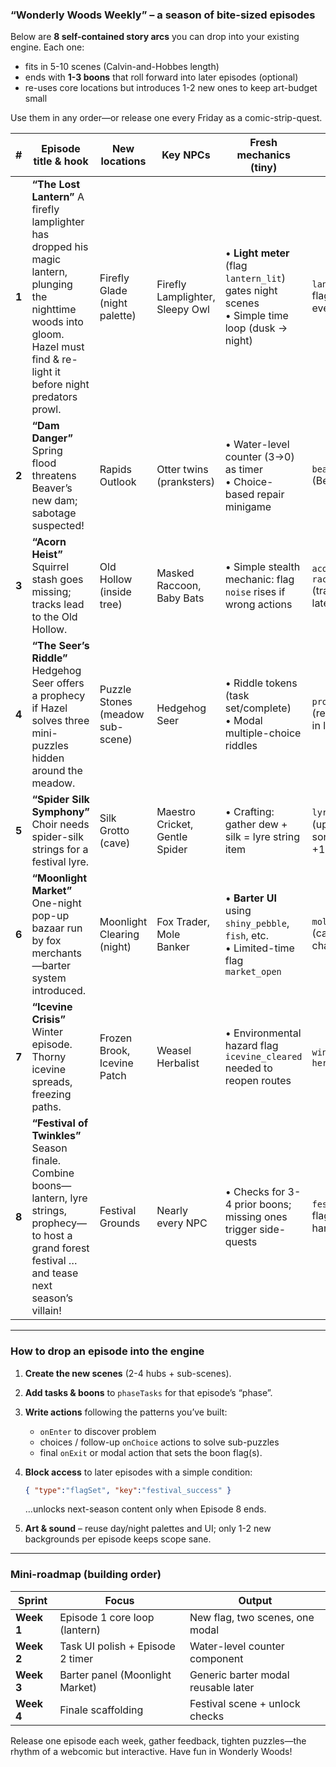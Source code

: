 ### “Wonderly Woods Weekly” – a season of bite-sized episodes

Below are **8 self-contained story arcs** you can drop into your existing engine.
Each one:

* fits in 5-10 scenes (Calvin-and-Hobbes length)
* ends with **1-3 boons** that roll forward into later episodes (optional)
* re-uses core locations but introduces 1-2 new ones to keep art-budget small

Use them in any order—or release one every Friday as a comic-strip-quest.

| #     | Episode title & hook                                                                                                                                                              | New locations                    | Key NPCs                        | Fresh mechanics (tiny)                                                                         | Final boons                                                    |
| ----- | --------------------------------------------------------------------------------------------------------------------------------------------------------------------------------- | -------------------------------- | ------------------------------- | ---------------------------------------------------------------------------------------------- | -------------------------------------------------------------- |
| **1** | **“The Lost Lantern”**  A firefly lamplighter has dropped his magic lantern, plunging the nighttime woods into gloom. Hazel must find & re-light it before night predators prowl. | Firefly Glade (night palette)    | Firefly Lamplighter, Sleepy Owl | • **Light meter** (flag `lantern_lit`) gates night scenes<br>• Simple time loop (dusk → night) | `lantern_restored` flag (lets night events later)              |
| **2** | **“Dam Danger”**  Spring flood threatens Beaver’s new dam; sabotage suspected!                                                                                                    | Rapids Outlook                   | Otter twins (pranksters)        | • Water-level counter (3→0) as timer<br>• Choice-based repair minigame                         | `beaver_dam_secure` (Beaver rep +2)                            |
| **3** | **“Acorn Heist”**  Squirrel stash goes missing; tracks lead to the Old Hollow.                                                                                                    | Old Hollow (inside tree)         | Masked Raccoon, Baby Bats       | • Simple stealth mechanic: flag `noise` rises if wrong actions                                 | `acorns_recovered`, `raccoon_friend` (trades rare items later) |
| **4** | **“The Seer’s Riddle”**  Hedgehog Seer offers a prophecy if Hazel solves three mini-puzzles hidden around the meadow.                                                             | Puzzle Stones (meadow sub-scene) | Hedgehog Seer                   | • Riddle tokens (task set/complete)<br>• Modal multiple-choice riddles                         | `prophecy_known` (reveals shortcuts in later quests)           |
| **5** | **“Spider Silk Symphony”**  Choir needs spider-silk strings for a festival lyre.                                                                                                  | Silk Grotto (cave)               | Maestro Cricket, Gentle Spider  | • Crafting: gather dew + silk = lyre string item                                               | `lyre_strings` item (upgrades future songs: storm\_calm +10 %) |
| **6** | **“Moonlight Market”**  One-night pop-up bazaar run by fox merchants—barter system introduced.                                                                                    | Moonlight Clearing (night)       | Fox Trader, Mole Banker         | • **Barter UI** using `shiny_pebble`, `fish`, etc.<br>• Limited-time flag `market_open`        | `mole_bank_account` (carry coins), rare charm items            |
| **7** | **“Icevine Crisis”**  Winter episode. Thorny icevine spreads, freezing paths.                                                                                                     | Frozen Brook, Icevine Patch      | Weasel Herbalist                | • Environmental hazard flag `icevine_cleared` needed to reopen routes                          | `winter_route_open`, `herbalist_friend`                        |
| **8** | **“Festival of Twinkles”**  Season finale. Combine boons—lantern, lyre strings, prophecy—to host a grand forest festival … and tease next season’s villain!                       | Festival Grounds                 | Nearly every NPC                | • Checks for 3-4 prior boons; missing ones trigger side-quests                                 | `festival_success` flag, teaser cliff-hanger                   |

---

### How to drop an episode into the engine

1. **Create the new scenes** (2-4 hubs + sub-scenes).
2. **Add tasks & boons** to `phaseTasks` for that episode’s “phase”.
3. **Write actions** following the patterns you’ve built:

   * `onEnter` to discover problem
   * choices / follow-up `onChoice` actions to solve sub-puzzles
   * final `onExit` or modal action that sets the boon flag(s).
4. **Block access** to later episodes with a simple condition:

   ```json
   { "type":"flagSet", "key":"festival_success" }
   ```

   …unlocks next-season content only when Episode 8 ends.
5. **Art & sound** – reuse day/night palettes and UI; only 1-2 new
   backgrounds per episode keeps scope sane.

---

### Mini-roadmap (building order)

| Sprint     | Focus                            | Output                              |
| ---------- | -------------------------------- | ----------------------------------- |
| **Week 1** | Episode 1 core loop (lantern)    | New flag, two scenes, one modal     |
| **Week 2** | Task UI polish + Episode 2 timer | Water-level counter component       |
| **Week 3** | Barter panel (Moonlight Market)  | Generic barter modal reusable later |
| **Week 4** | Finale scaffolding               | Festival scene + unlock checks      |

Release one episode each week, gather feedback, tighten puzzles—the rhythm of a webcomic but interactive. Have fun in Wonderly Woods!
